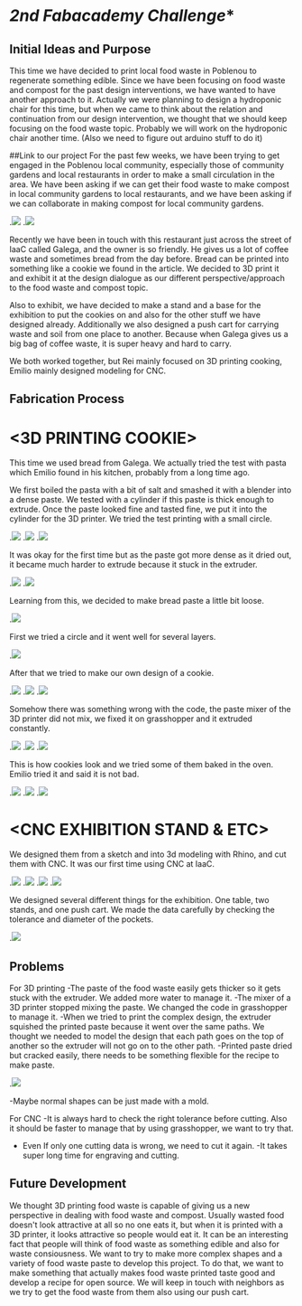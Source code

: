 *2nd Fabacademy Challenge**
===============

## Initial Ideas and Purpose 

This time we have decided to print local food waste in Poblenou to regenerate something edible. Since we have been focusing on food waste and compost for the past design interventions, we have wanted to have another approach to it. Actually we were planning to design a hydroponic chair for this time, but when we came to think about the relation and continuation from our design intervention, we thought that we should keep focusing on the food waste topic. Probably we will work on the hydroponic chair another time. (Also we need to figure out arduino stuff to do it)

##Link to our project
For the past few weeks, we have been trying to get engaged in the Poblenou local community, especially those of community gardens and local restaurants in order to make a small circulation in the area. We have been asking if we can get their food waste to make compost in local community gardens to local restaurants, and we have been asking if we can collaborate in making compost for local community gardens.

.![](/images/S__5234729.jpg)
.![](/images/S__5349426.jpg)

Recently we have been in touch with this restaurant just across the street of IaaC called Galega, and the owner is so friendly. He gives us a lot of coffee waste and sometimes bread from the day before. Bread can be printed into something like a cookie we found in the article. We decided to 3D print it and exhibit it at the design dialogue as our different perspective/approach to the food waste and compost topic.

Also to exhibit, we have decided to make a stand and a base for the exhibition to put the cookies on and also for the other stuff we have designed already. Additionally we also designed a push cart for carrying waste and soil from one place to another. Because when Galega gives us a big bag of coffee waste, it is super heavy and hard to carry. 

We both worked together, but Rei mainly focused on 3D printing cooking,  Emilio mainly designed modeling for CNC.


## Fabrication Process

# <3D PRINTING COOKIE>
This time we used bread from Galega. We actually tried the test with pasta which Emilio found in his kitchen, probably from a long time ago. 


We first boiled the pasta with a bit of salt and smashed it with a blender into a dense paste. 
We tested with a cylinder if this paste is thick enough to extrude.
Once the paste looked fine and tasted fine, we put it into the cylinder for the 3D printer. 
We tried the test printing with a small circle.

.![](/images/3w7AgmXdM15vgqxXv5PC1648207302-1648207390.gif)
.![](/images/S__5349430.jpg)
.![](/images/S__5349430.jpg)

It was okay for the first time but as the paste got more dense as it dried out, it became much harder to extrude because it stuck in the extruder.

.![](/images/S__5349427.jpg)
.![](/images/S__5349423.jpg)

Learning from this, we decided to make bread paste a little bit loose. 

.![](/images/S__5349421.jpg)

First we tried a circle and it went well for several layers.

.![](/images/S__5349416.jpg)

After that we tried to make our own design of a cookie. 

.![](/images/design.jpg)
.![](/images/Videotogif.gif)
.![](/images/Videotogif2.gif)

Somehow there was something wrong with the code, the paste mixer of the 3D printer did not mix, we fixed it on grasshopper and it extruded constantly.

.![](/images/)
.![](/images/S__5349391.jpg)
.![](/images/S__5349389.jpg)

This is how cookies look and we tried some of them baked in the oven. Emilio tried it and said it is not bad.

.![](/images/S__5349387.jpg)
.![](/images/S__5349397.jpg)
.![](/images/S__5349396.jpg)

# <CNC EXHIBITION STAND & ETC>

We designed them from a sketch and into 3d modeling with Rhino, and cut them with CNC. It was our first time using CNC at IaaC.

.![](/images/1.jpg)
.![](/images/2.jpg)
.![](/images/3.jpg)
.![](/images/4.jpg)

We designed several different things for the exhibition. One table, two stands, and one push cart.
We made the data carefully by checking the tolerance and diameter of the pockets.

.![](/images/4.jpg)


## Problems

For 3D printing
-The paste of the food waste easily gets thicker so it gets stuck with the extruder. We added more water to manage it.
-The mixer of a 3D printer stopped mixing the paste. We changed the code in grasshopper to manage it.
-When we tried to print the complex design, the extruder squished the printed paste because it went over the same paths. We thought we needed to model the design that each path goes on the top of another so the extruder will not go on to the other path.
-Printed paste dried but cracked easily, there needs to be something flexible for the recipe to make paste.

.![](/images/S__5349381.jpg)

-Maybe normal shapes can be just made with a mold. 

For CNC
-It is always hard to check the right  tolerance before cutting. Also it should be faster to manage that by using grasshopper, we want to try that.
- Even If only one cutting data is wrong, we need to cut it again.
-It takes super long time for engraving and cutting.

## Future Development
We thought 3D printing food waste is capable of giving us a new perspective in dealing with food waste and compost. Usually wasted food doesn't look attractive at all so no one eats it, but when it is printed with a 3D printer, it looks attractive so people would eat it. It can be an interesting fact that people will think of food waste as something edible and also for waste consiousness. 
We want to try to make  more complex shapes and a variety of food waste paste to develop this project. To do that, we want to make something that actually makes food waste printed taste good and develop a recipe for open source. 
We will keep in touch with neighbors as we try to get the food waste from them also using our push cart.





